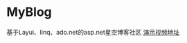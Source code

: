 # MyBlog
基于Layui、linq、ado.net的asp.net星空博客社区
[演示视频地址](https://inzc.top/nzc/resources/videos/StarBlogVideo.mp4)
